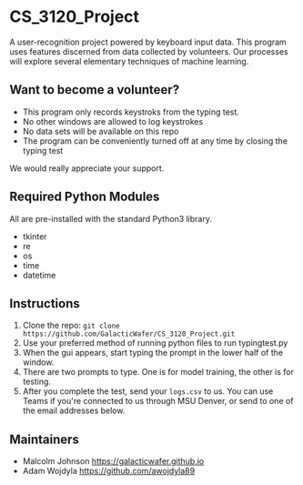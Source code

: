 # CS_3120_Project

A user-recognition project powered by keyboard input data. This program uses features discerned from data collected by volunteers. Our processes will explore several elementary techniques of machine learning.
                
## Want to become a volunteer?

- This program only records keystroks from the typing test. 
- No other windows are allowed to log keystrokes
- No data sets will be available on this repo
- The program can be conveniently turned off at any time by closing the typing test

We would really appreciate your support.

## Required Python Modules
All are pre-installed with the standard Python3 library.
- tkinter
- re
- os
- time
- datetime

## Instructions

1. Clone the repo: `git clone https://github.com/GalacticWafer/CS_3120_Project.git`
2. Use your preferred method of running python files to run typingtest.py
3. When the gui appears, start typing the prompt in the lower half of the window.
4. There are two prompts to type. One is for model training, the other is for testing.
5. After you complete the test, send your `logs.csv` to us. You can use Teams if you're connected to us through MSU Denver, or send to one of the email addresses below.

## Maintainers

- Malcolm Johnson https://galacticwafer.github.io
- Adam Wojdyla https://github.com/awojdyla89
